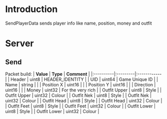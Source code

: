 # Introduction #
SendPlayerData sends player info like name, position, money and outfit

# Server #

## Send ##
Packet build:
| **Value** | **Type** | **Comment** |
|:----------|:---------|:------------|
| Header | uint8 | HEADER\_IDENTITY |
| UID | uint64 | Game Unique ID |
| Name | string |  |
| Position X | uint16 |  |
| Position Y | uint16 |  |
| Direction | uint16 |  |
| Money | uint32 | For the very rich |
| Outfit Upper | uint8 | Style |
| Outfit Upper | uint32 | Colour |
| Outfit Nek | uint8 | Style |
| Outfit Nek | uint32 | Colour |
| Outfit Head | uint8 | Style |
| Outfit Head | uint32 | Colour |
| Outfit Feet | uint8 | Style |
| Outfit Feet | uint32 | Colour |
| Outfit Lower | uint8 | Style |
| Outfit Lower | uint32 | Colour |